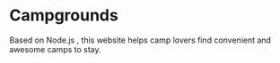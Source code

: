 # Campgrounds
Based on Node.js , this website helps camp lovers find convenient and awesome camps to stay.
